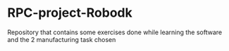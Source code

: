 # RPC-project-Robodk
Repository that contains some exercises done while learning the software and the 2 manufacturing task chosen
